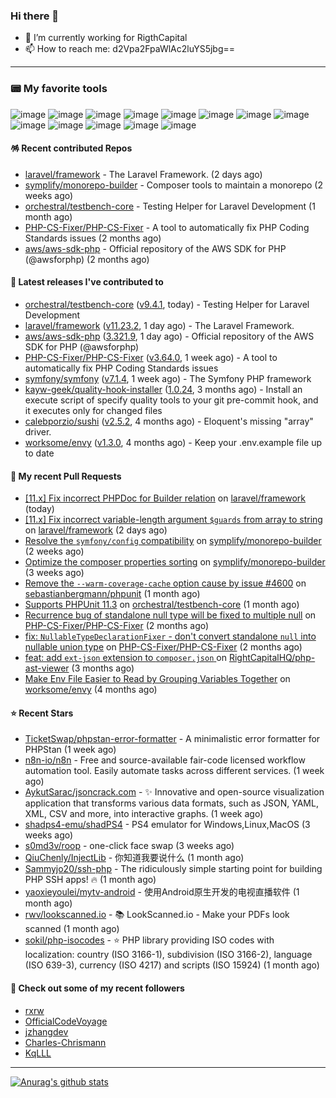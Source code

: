 ### Hi there 👋

- 🔭 I’m currently working for RigthCapital
- 📫 How to reach me: d2Vpa2FpaWlAc2luYS5jbg==

---

### 📟 My favorite tools
![image](https://img.shields.io/badge/Laravel-FF2D20?style=for-the-badge&logo=laravel&logoColor=white)
![image](http://img.shields.io/badge/-PHPStorm-181717?style=for-the-badge&logo=phpstorm&logoColor=white)
![image](https://img.shields.io/badge/Github%20Actions-282a2e?style=for-the-badge&logo=githubactions&logoColor=367cfe)
![image](https://img.shields.io/badge/Jira-0052CC?style=for-the-badge&logo=Jira&logoColor=white)
![image](https://img.shields.io/badge/Sentry-black?style=for-the-badge&logo=Sentry&logoColor=#362D59)
![image](https://img.shields.io/badge/ChatGPT-74aa9c?style=for-the-badge&logo=openai&logoColor=white)
![image](https://img.shields.io/badge/Medium-12100E?style=for-the-badge&logo=medium&logoColor=white)
![image](https://img.shields.io/badge/RSS-FFA500?style=for-the-badge&logo=rss&logoColor=white)
![image](https://img.shields.io/badge/Amazon_AWS-FF9900?style=for-the-badge&logo=amazonaws&logoColor=white)
![image](https://img.shields.io/badge/Slack-4A154B?style=for-the-badge&logo=slack&logoColor=white)
![image](https://img.shields.io/badge/Zoom-2D8CFF?style=for-the-badge&logo=zoom&logoColor=white)
![image](https://img.shields.io/badge/Netflix-E50914?style=for-the-badge&logo=netflix&logoColor=white)
![image](https://img.shields.io/badge/Spotify-1ED760?&style=for-the-badge&logo=spotify&logoColor=white)

#### 🪅 Recent contributed Repos

- [laravel/framework](https://github.com/laravel/framework) - The Laravel Framework. (2 days ago)
- [symplify/monorepo-builder](https://github.com/symplify/monorepo-builder) - Composer tools to maintain a monorepo (2 weeks ago)
- [orchestral/testbench-core](https://github.com/orchestral/testbench-core) - Testing Helper for Laravel Development (1 month ago)
- [PHP-CS-Fixer/PHP-CS-Fixer](https://github.com/PHP-CS-Fixer/PHP-CS-Fixer) - A tool to automatically fix PHP Coding Standards issues (2 months ago)
- [aws/aws-sdk-php](https://github.com/aws/aws-sdk-php) - Official repository of the AWS SDK for PHP (@awsforphp) (2 months ago)

#### 🔭 Latest releases I've contributed to

- [orchestral/testbench-core](https://github.com/orchestral/testbench-core) ([v9.4.1](https://github.com/orchestral/testbench-core/releases/tag/v9.4.1), today) - Testing Helper for Laravel Development
- [laravel/framework](https://github.com/laravel/framework) ([v11.23.2](https://github.com/laravel/framework/releases/tag/v11.23.2), 1 day ago) - The Laravel Framework.
- [aws/aws-sdk-php](https://github.com/aws/aws-sdk-php) ([3.321.9](https://github.com/aws/aws-sdk-php/releases/tag/3.321.9), 1 day ago) - Official repository of the AWS SDK for PHP (@awsforphp)
- [PHP-CS-Fixer/PHP-CS-Fixer](https://github.com/PHP-CS-Fixer/PHP-CS-Fixer) ([v3.64.0](https://github.com/PHP-CS-Fixer/PHP-CS-Fixer/releases/tag/v3.64.0), 1 week ago) - A tool to automatically fix PHP Coding Standards issues
- [symfony/symfony](https://github.com/symfony/symfony) ([v7.1.4](https://github.com/symfony/symfony/releases/tag/v7.1.4), 1 week ago) - The Symfony PHP framework
- [kayw-geek/quality-hook-installer](https://github.com/kayw-geek/quality-hook-installer) ([1.0.24](https://github.com/kayw-geek/quality-hook-installer/releases/tag/1.0.24), 3 months ago) - Install an execute script of specify quality tools to your git pre-commit hook, and it executes only for changed files
- [calebporzio/sushi](https://github.com/calebporzio/sushi) ([v2.5.2](https://github.com/calebporzio/sushi/releases/tag/v2.5.2), 4 months ago) - Eloquent&#39;s missing &#34;array&#34; driver.
- [worksome/envy](https://github.com/worksome/envy) ([v1.3.0](https://github.com/worksome/envy/releases/tag/v1.3.0), 4 months ago) - Keep your .env.example file up to date

#### 🔨 My recent Pull Requests

- [[11.x] Fix incorrect PHPDoc for Builder relation](https://github.com/laravel/framework/pull/52754) on [laravel/framework](https://github.com/laravel/framework) (today)
- [[11.x] Fix incorrect variable-length argument `$guards` from array to string](https://github.com/laravel/framework/pull/52719) on [laravel/framework](https://github.com/laravel/framework) (2 days ago)
- [Resolve the `symfony/config` compatibility](https://github.com/symplify/monorepo-builder/pull/74) on [symplify/monorepo-builder](https://github.com/symplify/monorepo-builder) (2 weeks ago)
- [Optimize the composer properties sorting](https://github.com/symplify/monorepo-builder/pull/73) on [symplify/monorepo-builder](https://github.com/symplify/monorepo-builder) (3 weeks ago)
- [Remove the `--warm-coverage-cache` option cause by issue #4600](https://github.com/sebastianbergmann/phpunit/pull/5911) on [sebastianbergmann/phpunit](https://github.com/sebastianbergmann/phpunit) (1 month ago)
- [Supports PHPUnit 11.3](https://github.com/orchestral/testbench-core/pull/220) on [orchestral/testbench-core](https://github.com/orchestral/testbench-core) (1 month ago)
- [Recurrence bug of standalone null type will be fixed to multiple null](https://github.com/PHP-CS-Fixer/PHP-CS-Fixer/pull/8099) on [PHP-CS-Fixer/PHP-CS-Fixer](https://github.com/PHP-CS-Fixer/PHP-CS-Fixer) (2 months ago)
- [fix: `NullableTypeDeclarationFixer` - don&#39;t convert standalone `null` into nullable union type](https://github.com/PHP-CS-Fixer/PHP-CS-Fixer/pull/8098) on [PHP-CS-Fixer/PHP-CS-Fixer](https://github.com/PHP-CS-Fixer/PHP-CS-Fixer) (2 months ago)
- [feat: add `ext-json` extension to `composer.json` ](https://github.com/RightCapitalHQ/php-ast-viewer/pull/9) on [RightCapitalHQ/php-ast-viewer](https://github.com/RightCapitalHQ/php-ast-viewer) (3 months ago)
- [Make Env File Easier to Read by Grouping Variables Together](https://github.com/worksome/envy/pull/44) on [worksome/envy](https://github.com/worksome/envy) (4 months ago)

#### ⭐ Recent Stars

- [TicketSwap/phpstan-error-formatter](https://github.com/TicketSwap/phpstan-error-formatter) - A minimalistic error formatter for PHPStan (1 week ago)
- [n8n-io/n8n](https://github.com/n8n-io/n8n) - Free and source-available fair-code licensed workflow automation tool. Easily automate tasks across different services. (1 week ago)
- [AykutSarac/jsoncrack.com](https://github.com/AykutSarac/jsoncrack.com) - ✨ Innovative and open-source visualization application that transforms various data formats, such as JSON, YAML, XML, CSV and more, into interactive graphs. (1 week ago)
- [shadps4-emu/shadPS4](https://github.com/shadps4-emu/shadPS4) - PS4 emulator for Windows,Linux,MacOS (3 weeks ago)
- [s0md3v/roop](https://github.com/s0md3v/roop) - one-click face swap (3 weeks ago)
- [QiuChenly/InjectLib](https://github.com/QiuChenly/InjectLib) - 你知道我要说什么 (1 month ago)
- [Sammyjo20/ssh-php](https://github.com/Sammyjo20/ssh-php) - The ridiculously simple starting point for building PHP SSH apps! 🔥 (1 month ago)
- [yaoxieyoulei/mytv-android](https://github.com/yaoxieyoulei/mytv-android) - 使用Android原生开发的电视直播软件 (1 month ago)
- [rwv/lookscanned.io](https://github.com/rwv/lookscanned.io) - 📚 LookScanned.io - Make your PDFs look scanned (1 month ago)
- [sokil/php-isocodes](https://github.com/sokil/php-isocodes) - :star: PHP library providing ISO codes with localization: country (ISO 3166-1), subdivision (ISO 3166-2), language (ISO 639-3), currency (ISO 4217) and scripts (ISO 15924) (1 month ago)

#### 👯 Check out some of my recent followers

- [rxrw](https://github.com/rxrw)
- [OfficialCodeVoyage](https://github.com/OfficialCodeVoyage)
- [jzhangdev](https://github.com/jzhangdev)
- [Charles-Chrismann](https://github.com/Charles-Chrismann)
- [KqLLL](https://github.com/KqLLL)


---



[![Anurag's github stats](https://github-readme-stats.vercel.app/api?username=kayw-geek&show_icons=true&theme=onedark)](https://github.com/kayw-geek)
